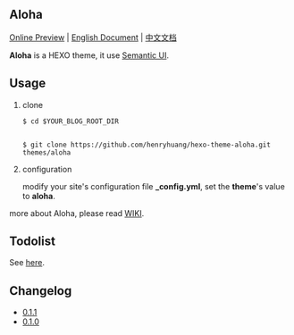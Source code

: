## Aloha

[Online Preview](http://huangyijie.com) | [English Document](https://github.com/henryhuang/hexo-theme-aloha/wiki/en) | [中文文档](https://github.com/henryhuang/hexo-theme-aloha/wiki/zh_CN)

**Aloha** is a HEXO theme, it use [Semantic UI](http://semantic-ui.com/).

## Usage

1. clone 

	``` 
	$ cd $YOUR_BLOG_ROOT_DIR


	$ git clone https://github.com/henryhuang/hexo-theme-aloha.git themes/aloha
	```

2. configuration

	modify your site's configuration file **_config.yml**, set the **theme**'s value to **aloha**.
	
more about Aloha, please read [WIKI](https://github.com/henryhuang/hexo-theme-aloha/wiki).

## Todolist
    
See [here](https://github.com/henryhuang/hexo-theme-aloha/issues?q=is%3Aissue+is%3Aopen+label%3ATodolist).

## Changelog
- [0.1.1](https://github.com/henryhuang/hexo-theme-aloha/wiki/CHANGELOG_0.1.1)
- [0.1.0](https://github.com/henryhuang/hexo-theme-aloha/wiki/CHANGELOG_0.1.0)